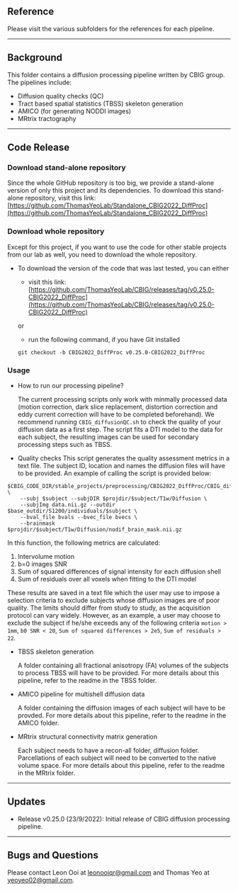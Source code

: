 ## Reference

Please visit the various subfolders for the references for each pipeline.

----

## Background

This folder contains a diffusion processing pipeline written by CBIG group. The pipelines include:
- Diffusion quality checks (QC)
- Tract based spatial statistics (TBSS) skeleton generation
- AMICO (for generating NODDI images)
- MRtrix tractography

----

## Code Release

### Download stand-alone repository

Since the whole GitHub repository is too big, we provide a stand-alone version of only this project and its dependencies. To download this stand-alone repository, visit this link:
[https://github.com/ThomasYeoLab/Standalone_CBIG2022_DiffProc](https://github.com/ThomasYeoLab/Standalone_CBIG2022_DiffProc)


### Download whole repository

Except for this project, if you want to use the code for other stable projects from our lab as well, you need to download the whole repository.

- To download the version of the code that was last tested, you can either

  - visit this link:
  [https://github.com/ThomasYeoLab/CBIG/releases/tag/v0.25.0-CBIG2022_DiffProc](https://github.com/ThomasYeoLab/CBIG/releases/tag/v0.25.0-CBIG2022_DiffProc)
  
  or
  
  - run the following command, if you have Git installed
  
  ```
  git checkout -b CBIG2022_DiffProc v0.25.0-CBIG2022_DiffProc
  ```

### Usage 

- How to run our processing pipeline?

  The current processing scripts only work with minmally processed data (motion correction, dark slice replacement, distortion correction and eddy current correction will have to be completed beforehand). 
  We recommend running `CBIG_diffusionQC.sh` to check the quality of your diffusion data as a first step. The script fits a DTI model to the data for each subject, the resulting images can be used for 
  secondary processing steps such as TBSS. 

- Quality checks
  This script generates the quality assessment metrics in a text file. The subject ID, location and names the diffusion files will have to be provided. An example of calling the script is provided below:
```
$CBIG_CODE_DIR/stable_projects/preprocessing/CBIG2022_DiffProc/CBIG_diffusionQC.sh \
	--subj $subject --subjDIR $projdir/$subject/T1w/Diffusion \
	--subjImg data.nii.gz --outdir $base_outdir/S1200/individuals/$subject \
	--bval_file bvals --bvec_file bvecs \
	--brainmask $projdir/$subject/T1w/Diffusion/nodif_brain_mask.nii.gz 
```
  In this function, the following metrics are calculated:
  1. Intervolume motion
  2. b=0 images SNR
  3. Sum of squared differences of signal intensity for each diffusion shell
  4. Sum of residuals over all voxels when fitting to the DTI model
  
  These results are saved in a text file which the user may use to impose a selection criteria to exclude subjects whose diffusion images are of poor quality.
  The limits should differ from study to study, as the acquisition protocol can vary widely. However, as an example, a user may choose to exclude the subject 
  if he/she exceeds any of the following criteria `motion > 1mm`, `b0 SNR < 20`, `Sum of squared differences > 2e5`, `Sum of residuals > 22`. 

- TBSS skeleton generation

  A folder containing all fractional anisotropy (FA) volumes of the subjects to process TBSS will have to be provided. For more details about this pipeline, refer to the readme in the TBSS folder.

- AMICO pipeline for multishell diffusion data

  A folder containing the diffusion images of each subject will have to be provded. For more details about this pipeline, refer to the readme in the AMICO folder.

- MRtrix structural connectivity matrix generation

  Each subject needs to have a recon-all folder, diffusion folder. Parcellations of each subject will need to be converted to the native volume space. For more details about this pipeline, refer to the readme in the MRtrix folder.

----

## Updates

- Release v0.25.0 (23/9/2022): Initial release of CBIG diffusion processing pipeline.
  
----

## Bugs and Questions

Please contact Leon Ooi at leonooiqr@gmail.com and Thomas Yeo at yeoyeo02@gmail.com.
